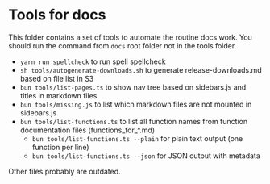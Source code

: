 # Tools for docs

This folder contains a set of tools to automate the routine docs work. You should run the command from `docs` root folder not in the tools folder.

- `yarn run spellcheck` to run spell spellcheck
- `sh tools/autogenerate-downloads.sh` to generate release-downloads.md based on file list in S3
- `bun tools/list-pages.ts` to show nav tree based on sidebars.js and titles in markdown files
- `bun tools/missing.js` to list which markdown files are not mounted in sidebars.js
- `bun tools/list-functions.ts` to list all function names from function documentation files (functions_for_*.md)
  - `bun tools/list-functions.ts --plain` for plain text output (one function per line)
  - `bun tools/list-functions.ts --json` for JSON output with metadata

Other files probably are outdated.
